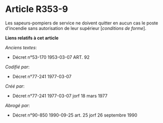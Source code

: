 # Article R353-9

Les sapeurs-pompiers de service ne doivent quitter en aucun cas le poste d'incendie sans autorisation de leur supérieur
[*conditions de forme*].

**Liens relatifs à cet article**

_Anciens textes_:

  - Décret n°53-170 1953-03-07 ART. 92

_Codifié par_:

  - Décret n°77-241 1977-03-07

_Créé par_:

  - Décret n°77-241 1977-03-07 jorf 18 mars 1977

_Abrogé par_:

  - Décret n°90-850 1990-09-25 art. 25 jorf 26 septembre 1990
